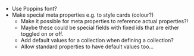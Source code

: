 - Use Poppins font?
- Make special meta properties e.g. to style cards (colour?)
  - Make it possible for meta properties to reference actual properties?!
  - Maybe these could be special fields with fixed ids that are either toggled on or off.
  - Add default values for a collection when defining a collection?
  - Allow standard properties to have default values too...
